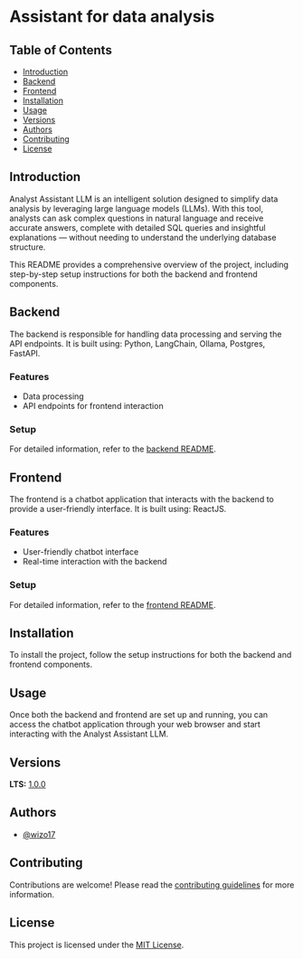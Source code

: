 # Assistant for data analysis

## Table of Contents
- [Introduction](#introduction)
- [Backend](#backend)
- [Frontend](#frontend)
- [Installation](#installation)
- [Usage](#usage)
- [Versions](#versions)
- [Authors](#authors)
- [Contributing](#contributing)
- [License](#license)

## Introduction
Analyst Assistant LLM is an intelligent solution designed to simplify data analysis by leveraging large language models (LLMs). With this tool, analysts can ask complex questions in natural language and receive accurate answers, complete with detailed SQL queries and insightful explanations — without needing to understand the underlying database structure.

This README provides a comprehensive overview of the project, including step-by-step setup instructions for both the backend and frontend components.

## Backend
The backend is responsible for handling data processing and serving the API endpoints. It is built using: Python, LangChain, Ollama, Postgres, FastAPI.

### Features
- Data processing
- API endpoints for frontend interaction

### Setup
For detailed information, refer to the [backend README](backend/README.md).


## Frontend
The frontend is a chatbot application that interacts with the backend to provide a user-friendly interface. It is built using: ReactJS.

### Features
- User-friendly chatbot interface
- Real-time interaction with the backend

### Setup
For  detailed information, refer to the [frontend README](front/chatbot-app/README.md).

## Installation
To install the project, follow the setup instructions for both the backend and frontend components.

## Usage
Once both the backend and frontend are set up and running, you can access the chatbot application through your web browser and start interacting with the Analyst Assistant LLM.

## Versions
**LTS:** [1.0.0](https://github.com/Wizo17/analyst_assistant_llm)

## Authors

* [@wizo17](https://github.com/Wizo17)

## Contributing
Contributions are welcome! Please read the [contributing guidelines](CONTRIBUTING.md) for more information.

## License
This project is licensed under the [MIT License](LICENSE).
